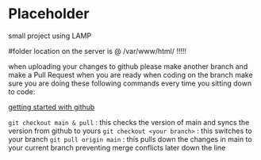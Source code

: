 # Placeholder
small project using LAMP

#folder location on the server is @ /var/www/html/ !!!!!

when uploading your changes to github please make another branch and make a Pull Request when you are ready
when coding on the branch make sure you are doing these following commands every time you sitting down to code:

[getting started with github](https://www.freecodecamp.org/news/the-beginners-guide-to-git-github/)

`git checkout main & pull`    : this checks the version of main and syncs the version from github to yours
`git checkout <your branch>`  : this switches to your branch
`git pull origin main`        : this pulls down the changes in main to your current branch preventing merge conflicts later down the line

